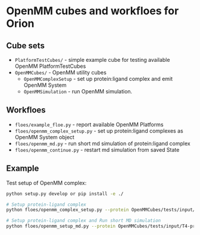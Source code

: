 # OpenMM cubes and workfloes for Orion

## Cube sets

* `PlatformTestCubes/` - simple example cube for testing available OpenMM PlatformTestCubes
* `OpenMMCubes/` - OpenMM utility cubes
  * `OpenMMComplexSetup` - set up protein:ligand complex and emit OpenMM System
  * `OpenMMSimulation` - run OpenMM simulation.

## Workfloes

* `floes/example_floe.py` - report available OpenMM Platforms
* `floes/openmm_complex_setup.py` - set up protein:ligand complexes as OpenMM System object
* `floes/openmm_md.py` - run short md simulation of protein:ligand complex
* `floes/openmm_continue.py` - restart md simulation from saved State

## Example

Test setup of OpenMM complex:
```bash
python setup.py develop or pip install -e ./

# Setup protein-ligand complex
python floes/openmm_complex_setup.py --protein OpenMMCubes/tests/input/T4-protein.pdb --ligand OpenMMCubes/tests/input/smirff_mol.oeb.gz

# Setup protein-ligand complex and Run short MD simulation
python floes/openmm_setup_md.py --protein OpenMMCubes/tests/input/T4-protein.pdb --ligand OpenMMCubes/tests/input/smirff_mol.oeb.gz

```
